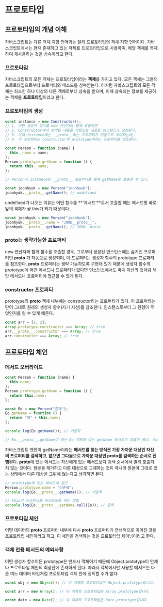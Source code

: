 # 프로토타입

## 프로토타입의 개념 이해

자바스크립트는 다른 객체 지향 언어와는 달리 프로토타입의 객체 지향 언어이다.
자바스크립트에서는 현재 존재하고 있는 객체를 프로토타입으로 사용하여, 해당 객체를 복제하여 재사용하는 것을 상속이라고 한다.

### 프로토타입

자바스크립트의 모든 객체는 프로토타입이라는 **객체**를 가지고 있다.
모든 객체는 그들의 프로토타입으로부터 프로퍼티와 메소드를 상속받는다.
이처럼 자바스크립트의 모든 객체는 최소한 하나 이상의 다른 객체로부터 상속을 받으며, 이때 상속되는 정보를 제공하는 객체를 **프로토타입**이라고 한다.

### 프로토타입의 생성

```javascript
const instance = new Constructor();
// 1. 어떤 생성자 함수를 new 연산자와 함께 호출하면
// 2. Constructor에서 정의된 내용을 바탕으로 새로운 인스턴스가 생성된다.
// 3. 이때 instance에는 __proto__라는 프로퍼티가 자동으로 부여되는데,
// 4. 이 프로퍼티는 Constructor의 prototype이라는 프로퍼티를 참조한다.
```

```javascript
const Person = function (name) {
  this._name = name;
};
Person.prototype.getName = function () {
  return this._name;
};

// Person의 instance는 __proto__ 프로퍼티를 통해 getName을 호출할 수 있다.

const joonhyuk = new Person("joonhyuk");
joonhyuk.__proto__.getName(); // undefined
```

undefined가 나오는 이유는 어떤 함수를 **'메서드'**로서 호출할 때는 메서드명 바로 앞의 객체가 곧 this가 되기 때문이다.

```javascript
const joonhyuk = new Person("joonhyuk");
joonhyuk.__proto__.name = "JOON__proto__";
joonhyuk.__proto__.getName(); // JOON__proto__
```

### **proto**는 생략가능한 프로퍼티

new 연산자와 함께 함수를 호출할 경우, 그로부터 생성된 인스턴스에는 숨겨진 프로퍼티인 **proto** 가 자동으로 생성되며, 이 프로퍼티는 생성자 함수의 prototype 프로퍼티를 참조한다. **proto** 프로퍼티는 생략 가능하도록 구현돼 있기 때문에 생성자 함수의 prototype에 어떤 메서드나 프로퍼티가 있다면 인스턴스에서도 마치 자신의 것처럼 해당 메서드나 프로퍼티에 접근할 수 있게 된다.

### constructor 프로퍼티

prototype와 **proto** 객체 내부에는 constructor라는 프로퍼티가 있다. 이 프로퍼티는 단어 그대로 원래의 생성자 함수(자기 자신)를 참조한다. 인스턴스로부터 그 원형이 무엇인지를 알 수 있게 해준다.

```javascript
const arr = [1, 2];
Array.prototype.constructor === Array; // true
arr.__proto__.constructor === Array; // true
arr.constructor === Array; // true
```

## 프로토타입 체인

### 메서드 오버라이드

```javascript
const Person = function (name) {
  this.name;
};
Person.prototype.getName = function () {
  return this.name;
};

const Eo = new Person("준혁");
Eo.getName = function () {
  return "어" + this.name;
};

console.log(Eo.getName()); // 어준혁

// Eo.__proto__.getName이 아닌 Eo 객체에 있는 getName 메서드가 호출이 됐다. 이러한 현상을 메서드 오버라이드라고 한다.
```

자바스크립트 엔진이 getName이라는 **메서드를 찾는 방식은 가장 가까운 대상인 자신의 프로퍼티를 검색하고, 없으면 그다음으로 가까운 대상인 **proto**를 검색하는 순서로 진행**된다. **proto**에 있는 메서드는 자신에게 있는 메서드보다 검색 순서에서 밀려 호출되지 않는 것이다. 원본을 제거하고 다른 대상으로 교체하는 것이 아니라 원본이 그대로 있는 상태에서 다른 대상을 그위에 얹는다고 생각하면 된다.

```javascript
// prototype에 있는 메서드에 접근
Person.prototype.name = "어준혁";
console.log(Eo.__proto__.getName()); // 어준혁

// this가 인스턴스를 바라보도록 하는 방법
console.log(Eo.__proto__.getName.call(Eo)); // 준혁
```

### 프로토타입 체인

어떤 데이터의 **proto** 프로퍼티 내부에 다시 **proto** 프로퍼티가 연쇄적으로 이어진 것을 프로토타입 체인이라고 하고, 이 체인을 검색하는 것을 프로토타입 체이닝이라고 한다.

### 객체 전용 메서드의 예외사항

어떤 생성자 함수이든 prototype은 반드시 객체이기 때문에 Object.prototype이 언제나 프로토타입 체인의 최상단에 존재하게 된다. 따라서 객체에서만 사용할 메서드는 다른 여느 데이터 타입처럼 프로토타입 객체 안에 정의할 수가 없다.

```javascript
const obj = new Object(); // 이 객체의 프로토타입은 Object.prototype입니다.

const arr = new Array(); // 이 객체의 프로토타입은 Array.prototype입니다.

const date = new Date(); // 이 객체의 프로토타입은 Date.prototype입니다.
```
